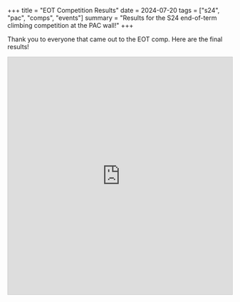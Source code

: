 +++
title = "EOT Competition Results"
date = 2024-07-20
tags = ["s24", "pac", "comps", "events"]
summary = "Results for the S24 end-of-term climbing competition at the PAC wall!"
+++

Thank you to everyone that came out to the EOT comp. Here are the final results!

<iframe class="airtable-embed" src="https://airtable.com/embed/appRTXHq0OGhgACB6/shrkMnyfxUfXGaD3A?viewControls=on" frameborder="0" onmousewheel="" width="100%" height="533" style="background: transparent; border: 1px solid #ccc;"></iframe>

